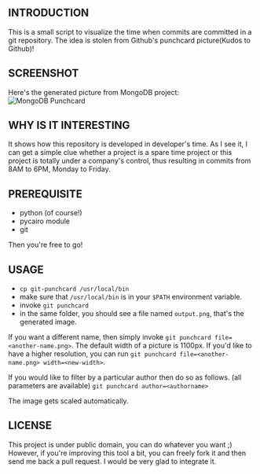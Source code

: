INTRODUCTION
------------

This is a small script to visualize the time when commits are committed in a
git repository. The idea is stolen from Github's punchcard picture(Kudos to
Github)!

SCREENSHOT
----------

Here's the generated picture from MongoDB project:
![MongoDB Punchcard](https://github.com/guanqun/git-punchcard-plot/raw/master/mongodb-output.png)

WHY IS IT INTERESTING
---------------------

It shows how this repository is developed in developer's time.  As I see it, I
can get a simple clue whether a project is a spare time project or this project
is totally under a company's control, thus resulting in commits from 8AM to
6PM, Monday to Friday.

PREREQUISITE
------------

- python (of course!)
- pycairo module
- git

Then you're free to go!

USAGE
-----

- `cp git-punchcard /usr/local/bin`
- make sure that `/usr/local/bin` is in your `$PATH` environment variable.
- invoke `git punchcard`
- in the same folder, you should see a file named `output.png`, that's the generated image.

If you want a different name, then simply invoke `git punchcard file=<another-name.png>`.
The default width of a picture is 1100px.  If you'd like
to have a higher resolution, you can run `git punchcard file=<another-name.png> width=<new-width>`.

If you would like to filter by a particular author then do so as follows. (all parameters are available)
`git punchcard author=<authorname>`

The image gets scaled automatically.

LICENSE
-------

This project is under public domain, you can do whatever you want ;)
However, if you're improving this tool a bit, you can freely fork it and then
send me back a pull request. I would be very glad to integrate it.
